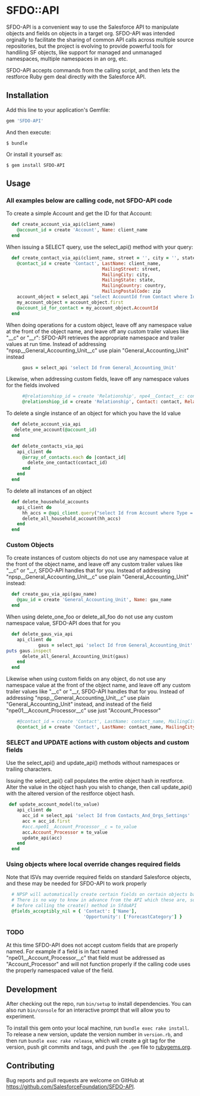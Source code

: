 # SFDO::API

SFDO-API is a convenient way to use the Salesforce API to manipulate objects and fields on objects in a target org. SFDO-API was intended orginally to
facilitate the sharing of common API calls across multiple source repositories, but the project is evolving to provide powerful
tools for handiling SF objects, like support for managed and unmanaged namespaces, multiple namespaces in an org, etc. 

SFDO-API accepts commands from the calling script, and then lets the restforce Ruby gem deal directly with the Salesforce API.

## Installation

Add this line to your application's Gemfile:

```ruby
gem 'SFDO-API'
```

And then execute:

    $ bundle

Or install it yourself as:

    $ gem install SFDO-API

## Usage

### All examples below are calling code, not SFDO-API code

To create a simple Account and get the ID for that Account:

```ruby
  def create_account_via_api(client_name)
    @account_id = create 'Account', Name: client_name
  end
```

When issuing a SELECT query, use the select_api() method with your query:

```ruby
  def create_contact_via_api(client_name, street = '', city = '', state = '', country = '', zip = '')
    @contact_id = create 'Contact', LastName: client_name,
                                    MailingStreet: street,
                                    MailingCity: city,
                                    MailingState: state,
                                    MailingCountry: country,
                                    MailingPostalCode: zip
    account_object = select_api "select AccountId from Contact where Id = '#{@contact_id}'"
    my_account_object = account_object.first
    @account_id_for_contact = my_account_object.AccountId
  end
```

When doing operations for a custom object, leave off any namespace value at the front of the object name, and leave off any custom 
trailer values like "__c" or "__r": SFDO-API retrieves the appropriate namespace and trailer values at run time. Instead of 
addressing "npsp__General_Accounting_Unit__c" use plain "General_Accounting_Unit" instead

```ruby
      gaus = select_api 'select Id from General_Accounting_Unit'
```      

Likewise, when addressing custom fields, leave off any namespace values for the fields involved

```ruby
      #@relationshiop_id = create 'Relationship', npe4__Contact__c: contact, npe4__RelatedContact__c: related_contact
      @relationshiop_id = create 'Relationship', Contact: contact, RelatedContact: related_contact
``` 

To delete a single instance of an object for which you have the Id value

```ruby
  def delete_account_via_api
   delete_one_account(@account_id)
  end
```

```ruby
  def delete_contacts_via_api
    api_client do
      @array_of_contacts.each do |contact_id|
        delete_one_contact(contact_id)
      end
    end
  end
```

To delete all instances of an object 

```ruby
  def delete_household_accounts
    api_client do
      hh_accs = @api_client.query("select Id from Account where Type = 'Household'")
      delete_all_household_account(hh_accs)
    end
  end
```

### Custom Objects

To create instances of custom objects do not use any namespace value at the front of the object name, and leave off any custom 
trailer values like "__c" or "__r, SFDO-API handles that for you. Instead of addressing "npsp__General_Accounting_Unit__c" 
use plain "General_Accounting_Unit" instead:

```ruby
  def create_gau_via_api(gau_name)
    @gau_id = create 'General_Accounting_Unit', Name: gau_name
  end
```

When using delete_one_foo or delete_all_foo do not use any custom namespace value, SFDO-API does that for you

```ruby
  def delete_gaus_via_api
    api_client do
            gaus = select_api 'select Id from General_Accounting_Unit'
puts gaus.inspect
      delete_all_General_Accounting_Unit(gaus)
    end
  end
```

Likewise when using custom fields on any object, do not use any namespace value at the front of the object name, and leave off any 
custom trailer values like "__c" or "__r, SFDO-API handles that for you. Instead of addressing 
"npsp__General_Accounting_Unit__c" use plain "General_Accounting_Unit" instead, and instead of the field 
"npe01__Account_Processor__c" use just "Account_Processor"

```ruby
    #@contact_id = create 'Contact', LastName: contact_name, MailingCity: 'hhmailingcity', npo02__Household__c: @hh_obj_id
    @contact_id = create 'Contact', LastName: contact_name, MailingCity: 'hhmailingcity', Household: @hh_obj_id
```

### SELECT and UPDATE actions with custom objects and custom fields

Use the select_api() and update_api() methods without namespaces or trailing characters.

Issuing the select_api() call populates the entire object hash in restforce. Alter the value in the object hash you wish
to change, then call update_api() with the altered version of the restforce object hash. 

```ruby
 def update_account_model(to_value)
    api_client do
      acc_id = select_api 'select Id from Contacts_And_Orgs_Settings'
      acc = acc_id.first
      #acc.npe01__Account_Processor__c = to_value
      acc.Account_Processor = to_value
      update_api(acc)
    end
  end
```

### Using objects where local override changes required fields

Note that ISVs may override required fields on standard Salesforce objects, and these may be needed for SFDO-API to work properly

```ruby
  # NPSP will automatically create certain fields on certain objects based on required input values for those records.
  # There is no way to know in advance from the API which these are, so we find them empirically and note them here
  # before calling the create() method in SfdoAPI
  @fields_acceptibly_nil = { 'Contact': ['Name'],
                             'Opportunity': ['ForecastCategory'] }
```

### TODO

At this time SFDO-API does not accept custom fields that are properly named. For example if a field is in fact named
"npe01__Account_Processor__c" that field must be addressed as "Account_Processor" and will not function properly if the 
calling code uses the properly namespaced value of the field.

## Development

After checking out the repo, run `bin/setup` to install dependencies. You can also run `bin/console` for an interactive prompt that will allow you to experiment.

To install this gem onto your local machine, run `bundle exec rake install`. To release a new version, update the version number in `version.rb`, and then run `bundle exec rake release`, which will create a git tag for the version, push git commits and tags, and push the `.gem` file to [rubygems.org](https://rubygems.org).

## Contributing

Bug reports and pull requests are welcome on GitHub at https://github.com/SalesforceFoundation/SFDO-API.
